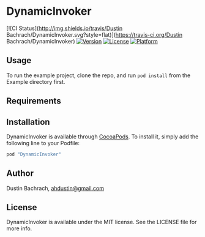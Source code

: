# DynamicInvoker

[![CI Status](http://img.shields.io/travis/Dustin Bachrach/DynamicInvoker.svg?style=flat)](https://travis-ci.org/Dustin Bachrach/DynamicInvoker)
[![Version](https://img.shields.io/cocoapods/v/DynamicInvoker.svg?style=flat)](http://cocoapods.org/pods/DynamicInvoker)
[![License](https://img.shields.io/cocoapods/l/DynamicInvoker.svg?style=flat)](http://cocoapods.org/pods/DynamicInvoker)
[![Platform](https://img.shields.io/cocoapods/p/DynamicInvoker.svg?style=flat)](http://cocoapods.org/pods/DynamicInvoker)

## Usage

To run the example project, clone the repo, and run `pod install` from the Example directory first.

## Requirements

## Installation

DynamicInvoker is available through [CocoaPods](http://cocoapods.org). To install
it, simply add the following line to your Podfile:

```ruby
pod "DynamicInvoker"
```

## Author

Dustin Bachrach, ahdustin@gmail.com

## License

DynamicInvoker is available under the MIT license. See the LICENSE file for more info.
